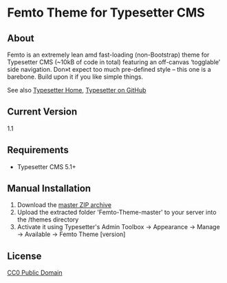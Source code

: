 # Femto Theme for Typesetter CMS #

## About ##

Femto is an extremely lean amd fast-loading (non-Bootstrap) theme for Typesetter CMS (~10kB of code in total) featuring an off-canvas &lsquo;togglable&rsquo; side navigation. Don&raquo;t expect too much pre-defined style &ndash; this one is a barebone. Build upon it if you like simple things.

See also [Typesetter Home](http://www.typesettercms.com), [Typesetter on GitHub](https://github.com/Typesetter/Typesetter)

## Current Version
1.1

## Requirements
* Typesetter CMS 5.1+

## Manual Installation
1. Download the [master ZIP archive](https://github.com/juek/Femto-Theme/archive/master.zip)
2. Upload the extracted folder 'Femto-Theme-master' to your server into the /themes directory
3. Activate it using Typesetter's Admin Toolbox &rarr; Appearance &rarr; Manage &rarr; Available &rarr; Femto Theme [version]

## License
[CC0 Public Domain](https://creativecommons.org/publicdomain/zero/1.0/)
